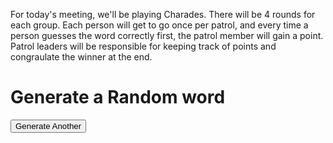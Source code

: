For today's meeting, we'll be playing Charades. There will be 4 rounds for each group. Each person will get to go once per patrol, and every time a person guesses the word correctly first, the patrol member will gain a point. Patrol leaders will be responsible for keeping track of points and congraulate the winner at the end.
<h1>Generate a Random word</h1>
<body>
<div id="random-name"></div>
<button id="generate">Generate Another</button>
<script src="test.js"></script>
</body>
